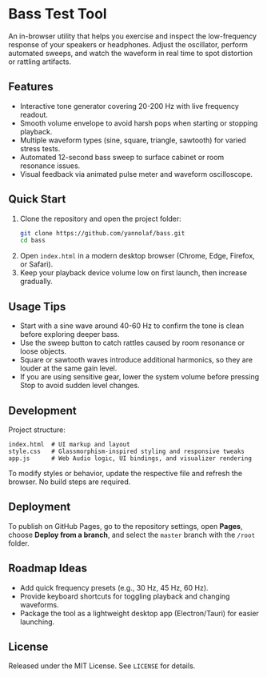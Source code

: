 # Bass Test Tool

An in-browser utility that helps you exercise and inspect the low-frequency response of your speakers or headphones. Adjust the oscillator, perform automated sweeps, and watch the waveform in real time to spot distortion or rattling artifacts.

## Features
- Interactive tone generator covering 20-200 Hz with live frequency readout.
- Smooth volume envelope to avoid harsh pops when starting or stopping playback.
- Multiple waveform types (sine, square, triangle, sawtooth) for varied stress tests.
- Automated 12-second bass sweep to surface cabinet or room resonance issues.
- Visual feedback via animated pulse meter and waveform oscilloscope.

## Quick Start
1. Clone the repository and open the project folder:
   ```bash
   git clone https://github.com/yannolaf/bass.git
   cd bass
   ```
2. Open `index.html` in a modern desktop browser (Chrome, Edge, Firefox, or Safari).
3. Keep your playback device volume low on first launch, then increase gradually.

## Usage Tips
- Start with a sine wave around 40-60 Hz to confirm the tone is clean before exploring deeper bass.
- Use the sweep button to catch rattles caused by room resonance or loose objects.
- Square or sawtooth waves introduce additional harmonics, so they are louder at the same gain level.
- If you are using sensitive gear, lower the system volume before pressing Stop to avoid sudden level changes.

## Development
Project structure:
```
index.html  # UI markup and layout
style.css   # Glassmorphism-inspired styling and responsive tweaks
app.js      # Web Audio logic, UI bindings, and visualizer rendering
```

To modify styles or behavior, update the respective file and refresh the browser. No build steps are required.

## Deployment
To publish on GitHub Pages, go to the repository settings, open **Pages**, choose **Deploy from a branch**, and select the `master` branch with the `/root` folder.

## Roadmap Ideas
- Add quick frequency presets (e.g., 30 Hz, 45 Hz, 60 Hz).
- Provide keyboard shortcuts for toggling playback and changing waveforms.
- Package the tool as a lightweight desktop app (Electron/Tauri) for easier launching.

## License
Released under the MIT License. See `LICENSE` for details.
